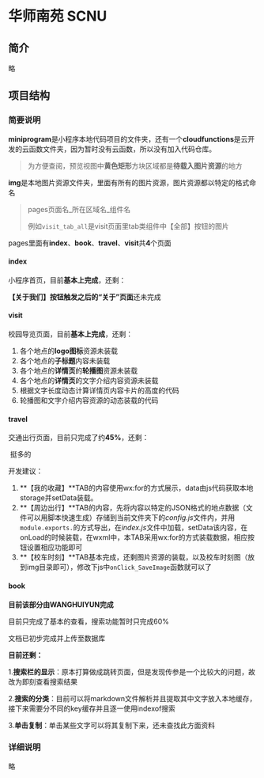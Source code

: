 # 华师南苑 SCNU

## 简介

略

## 项目结构

### 简要说明

**miniprogram**是小程序本地代码项目的文件夹，还有一个**cloudfunctions**是云开发的云函数文件夹，因为暂时没有云函数，所以没有加入代码仓库。

> 为方便查阅，预览视图中**黄色矩形**方块区域都是**待载入图片资源**的地方

**img**是本地图片资源文件夹，里面有所有的图片资源，图片资源都以特定的格式命名

>pages页面名\_所在区域名\_组件名
>
>例如`visit_tab_all`是visit页面里tab类组件中【全部】按钮的图片

pages里面有**index**、**book**、**travel**、**visit**共**4**个页面

#### index

小程序首页，目前**基本上完成**，还剩：

​	**【关于我们】**按钮触发之后的**“关于”页面**还未完成

#### visit

校园导览页面，目前**基本上完成**，还剩：

1. 各个地点的**logo图标**资源未装载
2. 各个地点的**子标题**内容未装载
3. 各个地点的**详情页**的**轮播图**资源未装载
4. 各个地点的**详情页**的文字介绍内容资源未装载
5. 根据文字长度动态计算详情页内容卡片的高度的代码
6. 轮播图和文字介绍内容资源的动态装载的代码

#### travel

交通出行页面，目前只完成了约**45%**，还剩：

​	挺多的

开发建议：

1. **【我的收藏】**TAB的内容使用wx:for的方式展示，data由js代码获取本地storage并setData装载。
2. **【周边出行】**TAB的内容，先将内容以特定的JSON格式的地点数据（文件可以用脚本快速生成）存储到当前文件夹下的*config.js*文件内，并用`module.exports.`的方式导出，在*index.js*文件中加载，setData该内容，在onLoad的时候装载，在wxml中，本TAB采用wx:for的方式装载数据，相应按钮设置相应功能即可
3. **【校车时刻】**TAB基本完成，还剩图片资源的装载，以及校车时刻图（放到img目录即可），修改下js中`onClick_SaveImage`函数就可以了

#### book

**目前该部分由WANGHUIYUN完成**

目前只完成了基本的查看，搜索功能暂时只完成60%

文档已初步完成并上传至数据库

**目前还剩：**

1.**搜索栏的显示**：原本打算做成跳转页面，但是发现传参是一个比较大的问题，故改为即刻查看搜索结果

2.**搜索的分类**：目前可以将markdown文件解析并且提取其中文字放入本地缓存，接下来需要分不同的key缓存并且逐一使用indexof搜索

3.**单击复制**：单击某些文字可以将其复制下来，还未查找此方面资料


### 详细说明

略
